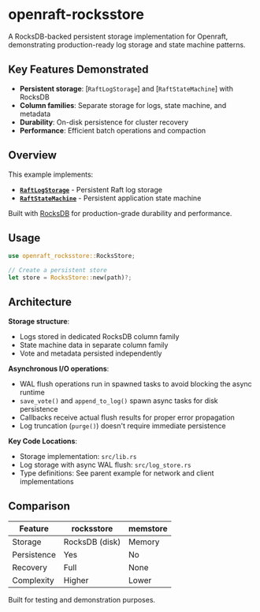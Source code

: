 # openraft-rocksstore

A RocksDB-backed persistent storage implementation for Openraft, demonstrating production-ready log storage and state machine patterns.

## Key Features Demonstrated

- **Persistent storage**: [`RaftLogStorage`] and [`RaftStateMachine`] with RocksDB
- **Column families**: Separate storage for logs, state machine, and metadata
- **Durability**: On-disk persistence for cluster recovery
- **Performance**: Efficient batch operations and compaction

## Overview

This example implements:
- **[`RaftLogStorage`](https://docs.rs/openraft/latest/openraft/storage/trait.RaftLogStorage.html)** - Persistent Raft log storage
- **[`RaftStateMachine`](https://docs.rs/openraft/latest/openraft/storage/trait.RaftStateMachine.html)** - Persistent application state machine

Built with [RocksDB](https://docs.rs/rocksdb/latest/rocksdb/) for production-grade durability and performance.

## Usage

```rust
use openraft_rocksstore::RocksStore;

// Create a persistent store
let store = RocksStore::new(path)?;
```

## Architecture

**Storage structure**:
- Logs stored in dedicated RocksDB column family
- State machine data in separate column family
- Vote and metadata persisted independently

**Asynchronous I/O operations**:
- WAL flush operations run in spawned tasks to avoid blocking the async runtime
- `save_vote()` and `append_to_log()` spawn async tasks for disk persistence
- Callbacks receive actual flush results for proper error propagation
- Log truncation (`purge()`) doesn't require immediate persistence

**Key Code Locations**:
- Storage implementation: `src/lib.rs`
- Log storage with async WAL flush: `src/log_store.rs`
- Type definitions: See parent example for network and client implementations

## Comparison

| Feature | rocksstore | memstore |
|---------|------------|----------|
| Storage | RocksDB (disk) | Memory |
| Persistence | Yes | No |
| Recovery | Full | None |
| Complexity | Higher | Lower |

Built for testing and demonstration purposes.
